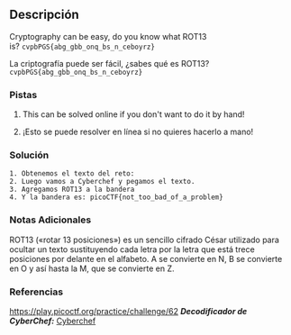 ## Descripción
Cryptography can be easy, do you know what ROT13 is? `cvpbPGS{abg_gbb_onq_bs_n_ceboyrz}`

La criptografía puede ser fácil, ¿sabes qué es ROT13? `cvpbPGS{abg_gbb_onq_bs_n_ceboyrz}`
### Pistas
1. This can be solved online if you don't want to do it by hand!

1. ¡Esto se puede resolver en línea si no quieres hacerlo a mano!
### Solución
```
1. Obtenemos el texto del reto: 
2. Luego vamos a Cyberchef y pegamos el texto.
3. Agregamos ROT13 a la bandera
4. Y la bandera es: picoCTF{not_too_bad_of_a_problem}
```
### Notas Adicionales
ROT13 («rotar 13 posiciones») es un sencillo cifrado César utilizado para ocultar un texto sustituyendo cada letra por la letra que está trece posiciones por delante en el alfabeto. A se convierte en N, B se convierte en O y así hasta la M, que se convierte en Z.
### Referencias
https://play.picoctf.org/practice/challenge/62
***Decodificador de CyberChef:*** [Cyberchef](https://gchq.github.io/CyberChef/)